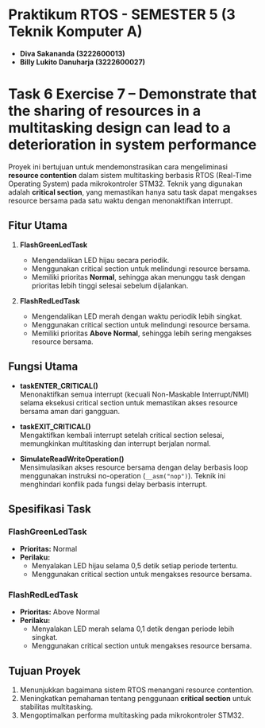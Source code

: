 # Praktikum RTOS - SEMESTER 5 (3 Teknik Komputer A)

- **Diva Sakananda (3222600013)**
- **Billy Lukito Danuharja (3222600027)**


# Task 6 Exercise	7	–	Demonstrate	that	the	sharing	of	resources in	a	multitasking	design	can	lead	to	a	deterioration	in system	performance

Proyek ini bertujuan untuk mendemonstrasikan cara mengeliminasi **resource contention** dalam sistem multitasking berbasis RTOS (Real-Time Operating System) pada mikrokontroler STM32. Teknik yang digunakan adalah **critical section**, yang memastikan hanya satu task dapat mengakses resource bersama pada satu waktu dengan menonaktifkan interrupt.

## **Fitur Utama**
1. **FlashGreenLedTask**  
   - Mengendalikan LED hijau secara periodik.  
   - Menggunakan critical section untuk melindungi resource bersama.  
   - Memiliki prioritas **Normal**, sehingga akan menunggu task dengan prioritas lebih tinggi selesai sebelum dijalankan.

2. **FlashRedLedTask**  
   - Mengendalikan LED merah dengan waktu periodik lebih singkat.  
   - Menggunakan critical section untuk melindungi resource bersama.  
   - Memiliki prioritas **Above Normal**, sehingga lebih sering mengakses resource bersama.  

## **Fungsi Utama**
- **taskENTER_CRITICAL()**  
  Menonaktifkan semua interrupt (kecuali Non-Maskable Interrupt/NMI) selama eksekusi critical section untuk memastikan akses resource bersama aman dari gangguan.

- **taskEXIT_CRITICAL()**  
  Mengaktifkan kembali interrupt setelah critical section selesai, memungkinkan multitasking dan interrupt berjalan normal.

- **SimulateReadWriteOperation()**  
  Mensimulasikan akses resource bersama dengan delay berbasis loop menggunakan instruksi no-operation (`__asm("nop")`). Teknik ini menghindari konflik pada fungsi delay berbasis interrupt.

## **Spesifikasi Task**
### FlashGreenLedTask  
- **Prioritas:** Normal  
- **Perilaku:**  
  - Menyalakan LED hijau selama 0,5 detik setiap periode tertentu.  
  - Menggunakan critical section untuk mengakses resource bersama.  

### FlashRedLedTask  
- **Prioritas:** Above Normal  
- **Perilaku:**  
  - Menyalakan LED merah selama 0,1 detik dengan periode lebih singkat.  
  - Menggunakan critical section untuk mengakses resource bersama.  

## **Tujuan Proyek**
1. Menunjukkan bagaimana sistem RTOS menangani resource contention.  
2. Meningkatkan pemahaman tentang penggunaan **critical section** untuk stabilitas multitasking.  
3. Mengoptimalkan performa multitasking pada mikrokontroler STM32.
